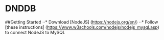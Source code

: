 # DNDDB

##Getting Started
⋅⋅* Download [NodeJS] (https://nodejs.org/en/)
⋅⋅* Follow [these instructions] (https://www.w3schools.com/nodejs/nodejs_mysql.asp) to connect NodeJS to MySQL
